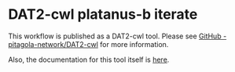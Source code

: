 # DAT2-cwl platanus-b iterate

This workflow is published as a DAT2-cwl tool.
Please see [GitHub - pitagola-network/DAT2-cwl](https://github.com/pitagora-network/DAT2-cwl) for more information.

Also, the documentation for this tool itself is [here](http://platanus.bio.titech.ac.jp/platanus-b).
